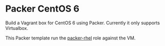 # Packer CentOS 6 #

Build a Vagrant box for CentOS 6 using Packer. Currently it only supports Virtualbox.

This Packer template run the [packer-rhel](https://github.com/samdoran/ansible-role-packer-rhel) role against the VM.
